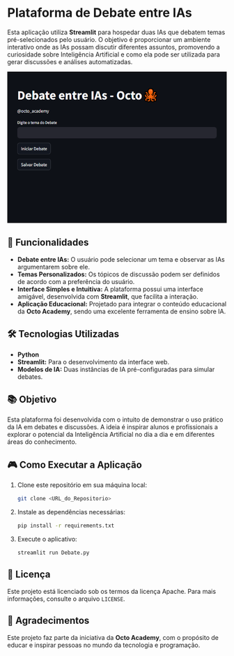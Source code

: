 # Plataforma de Debate entre IAs

Esta aplicação utiliza **Streamlit** para hospedar duas IAs que debatem temas pré-selecionados pelo usuário. O objetivo é proporcionar um ambiente interativo onde as IAs possam discutir diferentes assuntos, promovendo a curiosidade sobre Inteligência Artificial e como ela pode ser utilizada para gerar discussões e análises automatizadas.

![Interface](TELAFINAL.png)

## 🚀 Funcionalidades

- **Debate entre IAs:** O usuário pode selecionar um tema e observar as IAs argumentarem sobre ele.
- **Temas Personalizados:** Os tópicos de discussão podem ser definidos de acordo com a preferência do usuário.
- **Interface Simples e Intuitiva:** A plataforma possui uma interface amigável, desenvolvida com **Streamlit**, que facilita a interação.
- **Aplicação Educacional:** Projetado para integrar o conteúdo educacional da **Octo Academy**, sendo uma excelente ferramenta de ensino sobre IA.

## 🛠 Tecnologias Utilizadas

- **Python**
- **Streamlit:** Para o desenvolvimento da interface web.
- **Modelos de IA:** Duas instâncias de IA pré-configuradas para simular debates.

## 📚 Objetivo

Esta plataforma foi desenvolvida com o intuito de demonstrar o uso prático da IA em debates e discussões. A ideia é inspirar alunos e profissionais a explorar o potencial da Inteligência Artificial no dia a dia e em diferentes áreas do conhecimento.

## 🎮 Como Executar a Aplicação

1. Clone este repositório em sua máquina local:
    ```bash
    git clone <URL_do_Repositorio>
    ```

2. Instale as dependências necessárias:
    ```bash
    pip install -r requirements.txt
    ```

3. Execute o aplicativo:
    ```bash
    streamlit run Debate.py
    ```
## 📄 Licença

Este projeto está licenciado sob os termos da licença Apache. Para mais informações, consulte o arquivo `LICENSE`.

## 🌟 Agradecimentos

Este projeto faz parte da iniciativa da **Octo Academy**, com o propósito de educar e inspirar pessoas no mundo da tecnologia e programação.
